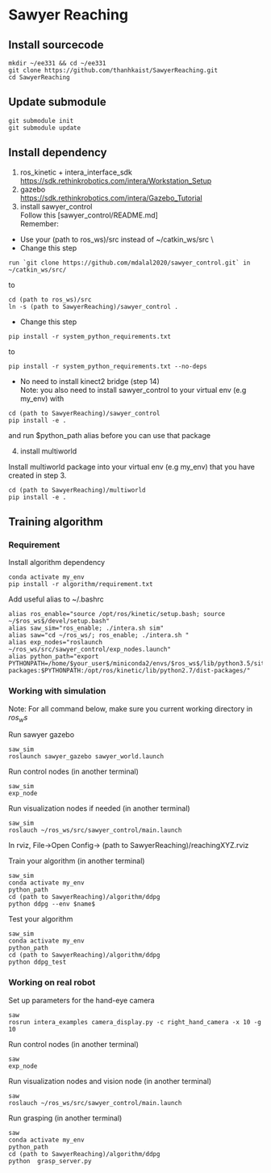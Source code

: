 # Sawyer Reaching 

## Install sourcecode
```
mkdir ~/ee331 && cd ~/ee331
git clone https://github.com/thanhkaist/SawyerReaching.git
cd SawyerReaching
```

## Update submodule
```
git submodule init
git submodule update
```
## Install dependency 
1. ros_kinetic + intera_interface_sdk \
https://sdk.rethinkrobotics.com/intera/Workstation_Setup
2. gazebo \
https://sdk.rethinkrobotics.com/intera/Gazebo_Tutorial
3. install sawyer_control \
Follow this [sawyer_control/README.md] \
Remember: 
* Use your (path to ros_ws)/src instead of ~/catkin_ws/src \
* Change this step 
```
run `git clone https://github.com/mdalal2020/sawyer_control.git` in ~/catkin_ws/src/
```
to
```
cd (path to ros_ws)/src
ln -s (path to SawyerReaching)/sawyer_control .
```
* Change this step
```
pip install -r system_python_requirements.txt
```
to
```
pip install -r system_python_requirements.txt --no-deps
```
* No need to install kinect2 bridge (step 14) \
Note: you also need to install sawyer_control to your virtual env (e.g my_env) with 
```
cd (path to SawyerReaching)/sawyer_control
pip install -e .
```
and run $python_path alias before you can use that package 

4. install multiworld 

Install multiworld package into your virtual env (e.g my_env) that you have created in step 3.
```
cd (path to SawyerReaching)/multiworld
pip install -e .
```

## Training algorithm 
### Requirement 

Install algorithm dependency
```
conda activate my_env
pip install -r algorithm/requirement.txt
```

Add useful alias to ~/.bashrc
```
alias ros_enable="source /opt/ros/kinetic/setup.bash; source ~/$ros_ws$/devel/setup.bash"
alias saw_sim="ros_enable; ./intera.sh sim"
alias saw="cd ~/ros_ws/; ros_enable; ./intera.sh "
alias exp_nodes="roslaunch ~/ros_ws/src/sawyer_control/exp_nodes.launch"
alias python_path="export PYTHONPATH=/home/$your_user$/miniconda2/envs/$ros_ws$/lib/python3.5/site-packages:$PYTHONPATH:/opt/ros/kinetic/lib/python2.7/dist-packages/"
```

### Working with simulation
Note: For all command below, make sure you current working directory in $ros_ws$

Run sawyer gazebo
```
saw_sim
roslaunch sawyer_gazebo sawyer_world.launch
```
Run control nodes (in another terminal)
```
saw_sim
exp_node
```
Run visualization nodes if needed (in another terminal)
```
saw_sim
roslauch ~/ros_ws/src/sawyer_control/main.launch
```
In rviz, File->Open Config-> (path to SawyerReaching)/reachingXYZ.rviz

Train your algorithm (in another terminal)
```
saw_sim
conda activate my_env
python_path
cd (path to SawyerReaching)/algorithm/ddpg
python ddpg --env $name$

```

Test your algorithm

```
saw_sim
conda activate my_env
python_path
cd (path to SawyerReaching)/algorithm/ddpg
python ddpg_test 

```

### Working on real robot
 
Set up parameters for the hand-eye camera
```
saw
rosrun intera_examples camera_display.py -c right_hand_camera -x 10 -g 10
```

Run control nodes (in another terminal)
```
saw
exp_node
```

Run visualization nodes and vision node (in another terminal)
```
saw
roslauch ~/ros_ws/src/sawyer_control/main.launch
```

Run grasping (in another terminal)
```
saw
conda activate my_env
python_path
cd (path to SawyerReaching)/algorithm/ddpg
python  grasp_server.py
```

